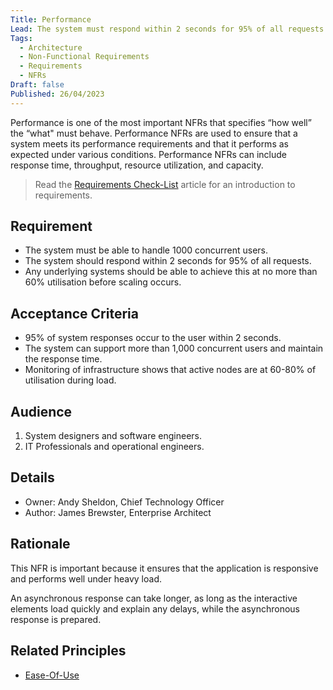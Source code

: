 ```yaml
---
Title: Performance
Lead: The system must respond within 2 seconds for 95% of all requests.
Tags:
  - Architecture
  - Non-Functional Requirements
  - Requirements
  - NFRs
Draft: false
Published: 26/04/2023
---
```


Performance is one of the most important NFRs that specifies “how well” the “what" must behave. Performance NFRs are used to ensure that a system meets its performance requirements and that it performs as expected under various conditions. Performance NFRs can include response time, throughput, resource utilization, and capacity.

> Read the [Requirements Check-List](xref:requirements-checklist) article for an introduction to requirements.

## Requirement

* The system must be able to handle 1000 concurrent users.
* The system should respond within 2 seconds for 95% of all requests.
* Any underlying systems should be able to achieve this at no more than 60% utilisation before scaling occurs.

## Acceptance Criteria

* 95% of system responses occur to the user within 2 seconds.
* The system can support more than 1,000 concurrent users and maintain the response time.
* Monitoring of infrastructure shows that active nodes are at 60-80% of utilisation during load.

## Audience

  1. System designers and software engineers.
  2. IT Professionals and operational engineers.

## Details

* Owner: Andy Sheldon, Chief Technology Officer
* Author: James Brewster, Enterprise Architect

## Rationale

This NFR is important because it ensures that the application is responsive and performs well under heavy load.

An asynchronous response can take longer, as long as the interactive elements load quickly and explain any delays, while the asynchronous response is prepared.

## Related Principles

* [Ease-Of-Use](xref:ease-of-use)

